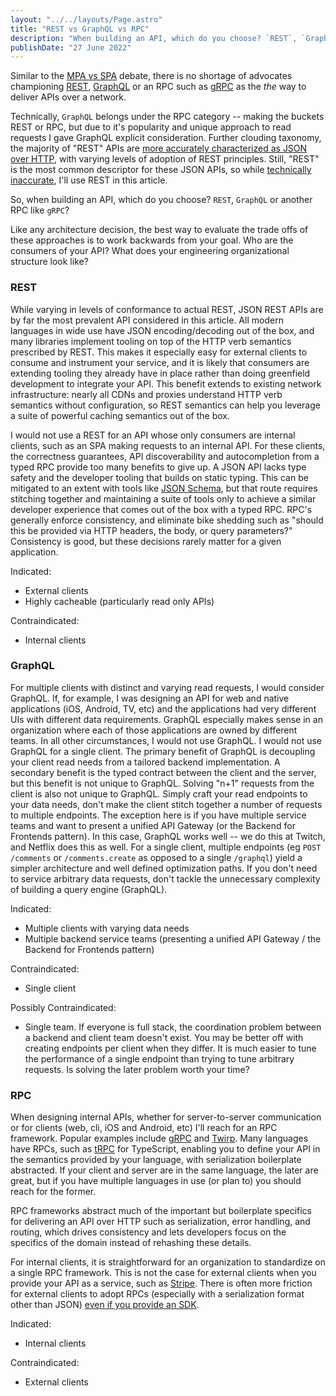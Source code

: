 ```yaml
---
layout: "../../layouts/Page.astro"
title: "REST vs GraphQL vs RPC"
description: "When building an API, which do you choose? `REST`, `GraphQL` or another RPC like `gRPC`?"
publishDate: "27 June 2022"
---
```


Similar to the [MPA vs SPA](./mpa-vs-spa') debate, there is no shortage of advocates championing [REST](https://htmx.org/essays/rest-explained/), [GraphQL](https://graphql.org/) or an RPC such as [gRPC](https://grpc.io/) as the _the_ way to deliver APIs over a network.

Technically, `GraphQL` belongs under the RPC category -- making the buckets REST or RPC, but due to it's popularity and unique approach to read requests I gave GraphQL explicit consideration. Further clouding taxonomy, the majority of "REST" APIs are [more accurately characterized as JSON over HTTP](https://roy.gbiv.com/untangled/2008/rest-apis-must-be-hypertext-driven), with varying levels of adoption of REST principles. Still, "REST" is the most common descriptor for these JSON APIs, so while [technically inaccurate](https://htmx.org/essays/how-did-rest-come-to-mean-the-opposite-of-rest/), I'll use REST in this article.

So, when building an API, which do you choose? `REST`, `GraphQL` or another RPC like `gRPC`?

Like any architecture decision, the best way to evaluate the trade offs of these approaches is to work backwards from your goal. Who are the consumers of your API? What does your engineering organizational structure look like?

### REST

While varying in levels of conformance to actual REST, JSON REST APIs are by far the most prevalent API considered in this article. All modern languages in wide use have JSON encoding/decoding out of the box, and many libraries implement tooling on top of the HTTP verb semantics prescribed by REST. This makes it especially easy for external clients to consume and instrument your service, and it is likely that consumers are extending tooling they already have in place rather than doing greenfield development to integrate your API. This benefit extends to existing network infrastructure: nearly all CDNs and proxies understand HTTP verb semantics without configuration, so REST semantics can help you leverage a suite of powerful caching semantics out of the box.

I would not use a REST for an API whose only consumers are internal clients, such as an SPA making requests to an internal API. For these clients, the correctness guarantees, API discoverability and autocompletion from a typed RPC provide too many benefits to give up. A JSON API lacks type safety and the developer tooling that builds on static typing. This can be mitigated to an extent with tools like [JSON Schema](https://json-schema.org/), but that route requires stitching together and maintaining a suite of tools only to achieve a similar developer experience that comes out of the box with a typed RPC. RPC's generally enforce consistency, and eliminate bike shedding such as "should this be provided via HTTP headers, the body, or query parameters?" Consistency is good, but these decisions rarely matter for a given application.

Indicated:

- External clients
- Highly cacheable (particularly read only APIs)

Contraindicated:

- Internal clients

### GraphQL

For multiple clients with distinct and varying read requests, I would consider GraphQL. If, for example, I was designing an API for web and native applications (iOS, Android, TV, etc) and the applications had very different UIs with different data requirements. GraphQL especially makes sense in an organization where each of those applications are owned by different teams. In all other circumstances, I would not use GraphQL. I would not use GraphQL for a single client. The primary benefit of GraphQL is decoupling your client read needs from a tailored backend implementation. A secondary benefit is the typed contract between the client and the server, but this benefit is not unique to GraphQL. Solving "n+1" requests from the client is also not unique to GraphQL. Simply craft your read endpoints to your data needs, don't make the client stitch together a number of requests to multiple endpoints. The exception here is if you have multiple service teams and want to present a unified API Gateway (or the Backend for Frontends pattern). In this case, GraphQL works well -- we do this at Twitch, and Netflix does this as well. For a single client, multiple endpoints (eg `POST /comments` or `/comments.create` as opposed to a single `/graphql`) yield a simpler architecture and well defined optimization paths. If you don't need to service arbitrary data requests, don't tackle the unnecessary complexity of building a query engine (GraphQL).

Indicated:

- Multiple clients with varying data needs
- Multiple backend service teams (presenting a unified API Gateway / the Backend for Frontends pattern)

Contraindicated:

- Single client

Possibly Contraindicated:

- Single team. If everyone is full stack, the coordination problem between a backend and client team doesn't exist. You may be better off with creating endpoints per client when they differ. It is much easier to tune the performance of a single endpoint than trying to tune arbitrary requests. Is solving the later problem worth your time?

### RPC

When designing internal APIs, whether for server-to-server communication or for clients (web, cli, iOS and Android, etc) I'll reach for an RPC framework. Popular examples include [gRPC](https://grpc.io/) and [Twirp](https://github.com/twitchtv/twirp). Many languages have RPCs, such as [tRPC](https://trpc.io/docs/v9/) for TypeScript, enabling you to define your API in the semantics provided by your language, with serialization boilerplate abstracted. If your client and server are in the same language, the later are great, but if you have multiple languages in use (or plan to) you should reach for the former.

RPC frameworks abstract much of the important but boilerplate specifics for delivering an API over HTTP such as serialization, error handling, and routing, which drives consistency and lets developers focus on the specifics of the domain instead of rehashing these details.

For internal clients, it is straightforward for an organization to standardize on a single RPC framework. This is not the case for external clients when you provide your API as a service, such as [Stripe](https://stripe.com/docs). There is often more friction for external clients to adopt RPCs (especially with a serialization format other than JSON) [even if you provide an SDK](https://brandur.org/sdk).

Indicated:

- Internal clients

Contraindicated:

- External clients
